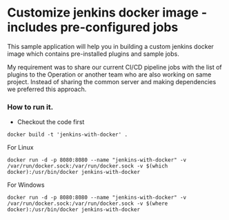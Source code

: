 # Customize jenkins docker image - includes pre-configured jobs

This sample application will help you in building a custom jenkins docker image which contains pre-installed plugins and sample jobs.

My requirement was to share our current CI/CD pipeline jobs with the list of plugins to the Operation or another team who are also working on same project. Instead of sharing the common server and making dependencies we preferred this approach.

### How to run it.
* Checkout the code first
```
docker build -t 'jenkins-with-docker' .
```
For Linux 
```
docker run -d -p 8080:8080 --name "jenkins-with-docker" -v /var/run/docker.sock:/var/run/docker.sock -v $(which docker):/usr/bin/docker jenkins-with-docker
```

For Windows 
```
docker run -d -p 8080:8080 --name "jenkins-with-docker" -v /var/run/docker.sock:/var/run/docker.sock -v $(where docker):/usr/bin/docker jenkins-with-docker
```
